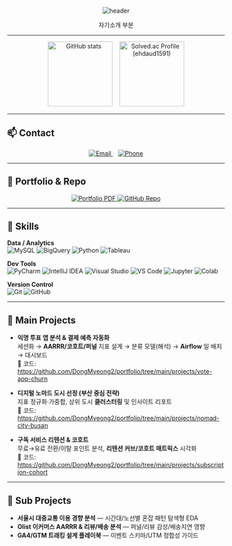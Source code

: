 <!-- Capsule Render: waving header -->
<p align="center">
  <img
    src="https://capsule-render.vercel.app/api?type=waving&color=0:1e293b,100:334155&height=200&section=header&text=Dongmyeong%20Kim&fontColor=ffffff&fontSize=44&fontAlign=50&fontAlignY=40&desc=Data%20Analyst&descAlign=50&descAlignY=65&animation=twinkling"
    alt="header"
/>
</p>

<div align="center">
자기소개 부분
</div>

---

<!-- GitHub 통계 + solved.ac 티어 (한 줄) -->
<div align="center">
  <img src="https://github-readme-stats.vercel.app/api?username=DongMyeong2&show_icons=true&theme=transparent&rank_icon=github"
       height="150" alt="GitHub stats" />
  &nbsp;&nbsp;
  <a href="https://solved.ac/profile/ehdaud1591">
    <img src="https://mazassumnida.wtf/api/v2/generate_badge?boj=ehdaud1591" height="150" alt="Solved.ac Profile (ehdaud1591)" />
  </a>
</div>

---

## 📫 Contact
<p align="center">
  <!-- Email badge (이미지 클릭 시 메일 열기) -->
  <a href="mailto:ehdaud1591@naver.com">
    <img alt="Email"
         src="https://img.shields.io/badge/Email-ehdaud1591%40naver.com-0EA5E9?style=for-the-badge&logo=gmail&logoColor=white">
  </a>
  &nbsp;&nbsp;
  <!-- Phone badge (이미지 클릭 시 전화 앱/링크) -->
  <a href="tel:+821028422935">
    <img alt="Phone"
         src="https://img.shields.io/badge/Phone-010-1234-5678-334155?style=for-the-badge">
  </a>
</p>

---

## 📁 Portfolio & Repo
<p align="center">
  <!-- 포트폴리오 PDF -->
  <a href="https://dongmyeong2.github.io/portfolio/resume.pdf">
    <img alt="Portfolio PDF"
         src="https://img.shields.io/badge/Portfolio%20PDF-0EA5E9?style=for-the-badge&logo=readthedocs&logoColor=white">
  </a>
  <!-- GitHub 레포 -->
  <a href="https://github.com/DongMyeong2/portfolio">
    <img alt="GitHub Repo"
         src="https://img.shields.io/badge/GitHub%20Repo-181717?style=for-the-badge&logo=github&logoColor=white">
  </a>
</p>

---

## 🧰 Skills
**Data / Analytics**  
![MySQL](https://img.shields.io/badge/MySQL-4479A1?logo=mysql&logoColor=white)
![BigQuery](https://img.shields.io/badge/BigQuery-4285F4?logo=googlecloud&logoColor=white)
![Python](https://img.shields.io/badge/Python-3776AB?logo=python&logoColor=white)
![Tableau](https://img.shields.io/badge/Tableau-E97627?logo=tableau&logoColor=white)

**Dev Tools**  
![PyCharm](https://img.shields.io/badge/PyCharm-000000?logo=pycharm&logoColor=white)
![IntelliJ IDEA](https://img.shields.io/badge/IntelliJ%20IDEA-000000?logo=intellijidea&logoColor=white)
![Visual Studio](https://img.shields.io/badge/Visual%20Studio-5C2D91?logo=visualstudio&logoColor=white)
![VS Code](https://img.shields.io/badge/VS%20Code-007ACC?logo=visualstudiocode&logoColor=white)
![Jupyter](https://img.shields.io/badge/Jupyter-F37626?logo=jupyter&logoColor=white)
![Colab](https://img.shields.io/badge/Colab-F9AB00?logo=googlecolab&logoColor=white)

**Version Control**  
![Git](https://img.shields.io/badge/Git-F05032?logo=git&logoColor=white)
![GitHub](https://img.shields.io/badge/GitHub-181717?logo=github&logoColor=white)

---

## 🚀 Main Projects
- **익명 투표 앱 분석 & 결제 예측 자동화**  
  세션화 → **AARRR/코호트/퍼널** 지표 설계 → 분류 모델(해석) → **Airflow** 일 배치 → 대시보드  
  🔗 코드: https://github.com/DongMyeong2/portfolio/tree/main/projects/vote-app-churn

- **디지털 노마드 도시 선정 (부산 중심 전략)**  
  지표 정규화·가중합, 상위 도시 **클러스터링** 및 인사이트 리포트  
  🔗 코드: https://github.com/DongMyeong2/portfolio/tree/main/projects/nomad-city-busan

- **구독 서비스 리텐션 & 코호트**  
  무료→유료 전환/이탈 포인트 분석, **리텐션 커브/코호트 매트릭스** 시각화  
  🔗 코드: https://github.com/DongMyeong2/portfolio/tree/main/projects/subscription-cohort

---

## 🧩 Sub Projects
- **서울시 대중교통 이용 경향 분석** — 시간대/노선별 혼잡 패턴 탐색형 EDA  
- **Olist 이커머스 AARRR & 리뷰/배송 분석** — 퍼널/리뷰 감성/배송지연 영향  
- **GA4/GTM 트래킹 설계 플레이북** — 이벤트 스키마/UTM 정합성 가이드
